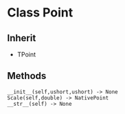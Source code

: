 # Class Point

## Inherit

* TPoint<short>

## Methods
```
__init__(self,ushort,ushort) -> None
Scale(self,double) -> NativePoint
__str__(self) -> None
```
